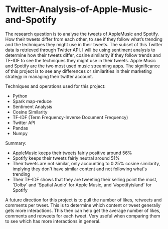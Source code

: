 # Twitter-Analysis-of-Apple-Music-and-Spotify

 The research question is to analyse the tweets of AppleMusic and Spotify. How their
 tweets differ from each other, to see if they follow what’s trending and the techniques
 they might use in their tweets. The subset of this Twitter data is retrieved through
 Twitter API. I will be using sentiment analysis to determine how their tweets differ,
 cosine similarity if they follow trends and TF-IDF to see the techniques they might
 use in their tweets. Apple Music and Spotify are the two most used music streaming
 apps. The significance of this project is to see any differences or similarities in their
 marketing strategy in managing their twitter account.

Techniques and operations used for this project:
 - Python
 - Spark map-reduce
 - Sentiment Analysis
 - Cosine Similarity
 - TF-IDF (Term Frequency-Inverse Document Frequency)
 - Twitter API
 - Pandas
 - Numpy

Summary:
 - AppleMusic keeps their tweets fairly positive around 56%
 - Spotify keeps their tweets fairly neutral around 51%
 - Their tweets are not similar, only accounting to 0.25% cosine similarity, implying they don't have similar content and not following what's     trending
 - Their TF-IDF shows that they are tweeting their selling point the most, 'Dolby' and 'Spatial Audio' for Apple Music, and '#spotifyisland'       for Spotify

A future direction for this project is to pull the number of likes, retweets and
 comments per tweet. This is to determine which content or tweet generally gets more
 interactions. This then can help get the average number of likes, comments and
 retweets for each tweet. Very useful when comparing them to see which has more
 interactions in general.
